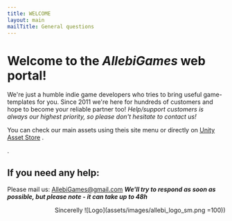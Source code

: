 ```yaml
---
title: WELCOME
layout: main
mailTitle: General questions
---
```



# Welcome to the *AllebiGames* web portal!
We're just a humble indie game developers who tries to bring useful game-templates for you.
Since 2011 we're here for hundreds of customers and hope to become your reliable partner too!
*Help/support customers is always our highest priority, so please don't hesitate to contact us!*

You can check our main assets using theis site menu or directly on [Unity Asset Store](https://assetstore.unity.com/publishers/757)
.


.
## If you need any help:
Please mail us:  AllebiGames@gmail.com
**_We'll try to respond as soon as possible, but please note - it can take up to 48h_**


<div align="right">  Sincerelly 
![Logo](assets/images/allebi_logo_sm.png =100))
  
</div>
